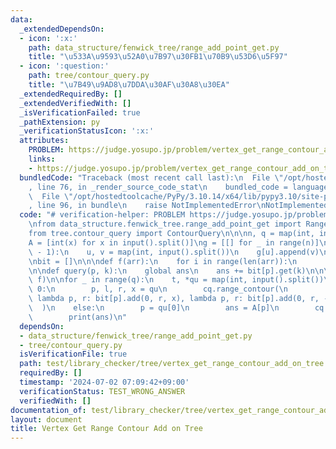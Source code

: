 ```yaml
---
data:
  _extendedDependsOn:
  - icon: ':x:'
    path: data_structure/fenwick_tree/range_add_point_get.py
    title: "\u533A\u9593\u52A0\u7B97\u30FB1\u70B9\u53D6\u5F97"
  - icon: ':question:'
    path: tree/contour_query.py
    title: "\u7B49\u9AD8\u7DDA\u30AF\u30A8\u30EA"
  _extendedRequiredBy: []
  _extendedVerifiedWith: []
  _isVerificationFailed: true
  _pathExtension: py
  _verificationStatusIcon: ':x:'
  attributes:
    PROBLEM: https://judge.yosupo.jp/problem/vertex_get_range_contour_add_on_tree
    links:
    - https://judge.yosupo.jp/problem/vertex_get_range_contour_add_on_tree
  bundledCode: "Traceback (most recent call last):\n  File \"/opt/hostedtoolcache/PyPy/3.10.14/x64/lib/pypy3.10/site-packages/onlinejudge_verify/documentation/build.py\"\
    , line 76, in _render_source_code_stat\n    bundled_code = language.bundle(\n\
    \  File \"/opt/hostedtoolcache/PyPy/3.10.14/x64/lib/pypy3.10/site-packages/onlinejudge_verify/languages/python.py\"\
    , line 96, in bundle\n    raise NotImplementedError\nNotImplementedError\n"
  code: "# verification-helper: PROBLEM https://judge.yosupo.jp/problem/vertex_get_range_contour_add_on_tree\n\
    \nfrom data_structure.fenwick_tree.range_add_point_get import RangeAddPointGet\n\
    from tree.contour_query import ContourQuery\n\n\nn, q = map(int, input().split())\n\
    A = [int(x) for x in input().split()]\ng = [[] for _ in range(n)]\nfor _ in range(n\
    \ - 1):\n    u, v = map(int, input().split())\n    g[u].append(v)\n    g[v].append(u)\n\
    \nbit = []\n\n\ndef f(arr):\n    for i in range(len(arr)):\n        bit.append(RangeAddPointGet(len(arr[i])))\n\
    \n\ndef query(p, k):\n    global ans\n    ans += bit[p].get(k)\n\n\ncq = ContourQuery(g,\
    \ f)\n\nfor _ in range(q):\n    t, *qu = map(int, input().split())\n    if t ==\
    \ 0:\n        p, l, r, x = qu\n        cq.range_contour(\n            p, l, r,\
    \ lambda p, r: bit[p].add(0, r, x), lambda p, r: bit[p].add(0, r, -x)\n      \
    \  )\n    else:\n        p = qu[0]\n        ans = A[p]\n        cq.vertex(p, query)\n\
    \        print(ans)\n"
  dependsOn:
  - data_structure/fenwick_tree/range_add_point_get.py
  - tree/contour_query.py
  isVerificationFile: true
  path: test/library_checker/tree/vertex_get_range_contour_add_on_tree.test.py
  requiredBy: []
  timestamp: '2024-07-02 07:09:42+09:00'
  verificationStatus: TEST_WRONG_ANSWER
  verifiedWith: []
documentation_of: test/library_checker/tree/vertex_get_range_contour_add_on_tree.test.py
layout: document
title: Vertex Get Range Contour Add on Tree
---
```

